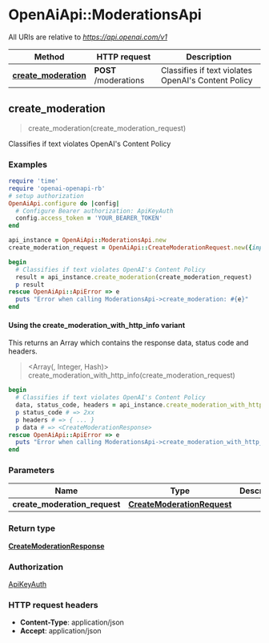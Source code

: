 # OpenAiApi::ModerationsApi

All URIs are relative to *https://api.openai.com/v1*

| Method | HTTP request | Description |
| ------ | ------------ | ----------- |
| [**create_moderation**](ModerationsApi.md#create_moderation) | **POST** /moderations | Classifies if text violates OpenAI&#39;s Content Policy |


## create_moderation

> <CreateModerationResponse> create_moderation(create_moderation_request)

Classifies if text violates OpenAI's Content Policy

### Examples

```ruby
require 'time'
require 'openai-openapi-rb'
# setup authorization
OpenAiApi.configure do |config|
  # Configure Bearer authorization: ApiKeyAuth
  config.access_token = 'YOUR_BEARER_TOKEN'
end

api_instance = OpenAiApi::ModerationsApi.new
create_moderation_request = OpenAiApi::CreateModerationRequest.new({input: nil}) # CreateModerationRequest | 

begin
  # Classifies if text violates OpenAI's Content Policy
  result = api_instance.create_moderation(create_moderation_request)
  p result
rescue OpenAiApi::ApiError => e
  puts "Error when calling ModerationsApi->create_moderation: #{e}"
end
```

#### Using the create_moderation_with_http_info variant

This returns an Array which contains the response data, status code and headers.

> <Array(<CreateModerationResponse>, Integer, Hash)> create_moderation_with_http_info(create_moderation_request)

```ruby
begin
  # Classifies if text violates OpenAI's Content Policy
  data, status_code, headers = api_instance.create_moderation_with_http_info(create_moderation_request)
  p status_code # => 2xx
  p headers # => { ... }
  p data # => <CreateModerationResponse>
rescue OpenAiApi::ApiError => e
  puts "Error when calling ModerationsApi->create_moderation_with_http_info: #{e}"
end
```

### Parameters

| Name | Type | Description | Notes |
| ---- | ---- | ----------- | ----- |
| **create_moderation_request** | [**CreateModerationRequest**](CreateModerationRequest.md) |  |  |

### Return type

[**CreateModerationResponse**](CreateModerationResponse.md)

### Authorization

[ApiKeyAuth](../README.md#ApiKeyAuth)

### HTTP request headers

- **Content-Type**: application/json
- **Accept**: application/json

